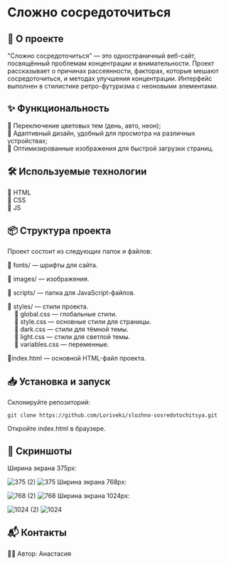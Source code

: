 # Сложно сосредоточиться

## 🚀 О проекте
"Сложно сосредоточиться" — это одностраничный веб-сайт, посвящённый проблемам концентрации и внимательности. Проект рассказывает о причинах рассеянности, факторах, которые мешают сосредоточиться, и методах улучшения концентрации. Интерфейс выполнен в стилистике ретро-футуризма с неоновыми элементами.

## ✨ Функциональность  
🔹 Переключение цветовых тем (день, авто, неон);  
🔹 Адаптивный дизайн, удобный для просмотра на различных устройствах;  
🔹 Оптимизированные изображения для быстрой загрузки страниц.

## 🛠 Используемые технологии
🔹 HTML  
🔹 CSS  
🔹 JS

## 📦 Структура проекта
Проект состоит из следующих папок и файлов:

🔹 fonts/ — шрифты для сайта.  

🔹 images/ — изображения.  

🔹 scripts/ — папка для JavaScript-файлов.  

🔹 styles/ — стили проекта.  
&nbsp;&nbsp;&nbsp;&nbsp;🔹 global.css — глобальные стили.  
&nbsp;&nbsp;&nbsp;&nbsp;🔹 style.css — основные стили для страницы.  
&nbsp;&nbsp;&nbsp;&nbsp;🔹 dark.css — стили для тёмной темы.  
&nbsp;&nbsp;&nbsp;&nbsp;🔹 light.css — стили для светлой темы.  
&nbsp;&nbsp;&nbsp;&nbsp;🔹 variables.css — переменные.  

🔹index.html — основной HTML-файл проекта.


## 📥 Установка и запуск

Склонируйте репозиторий:
```
git clone https://github.com/Loriveki/slozhno-sosredotochitsya.git
```

Откройте index.html в браузере.

## 📸 Скриншоты
Ширина экрана 375px:  
  
![375 (2)](https://github.com/user-attachments/assets/0495b53d-a259-48f9-ba33-7ba7f2e84010)
![375](https://github.com/user-attachments/assets/804205e9-3215-4574-8e2b-9939da63c444)
Ширина экрана 768px:  


![768 (2)](https://github.com/user-attachments/assets/34c1d8b2-8f8f-4e4c-ba51-4fdbba943d78)
![768](https://github.com/user-attachments/assets/672d679f-1c82-4ccb-afbd-a09c5c15fbb5)
Ширина экрана 1024px:  

![1024 (2)](https://github.com/user-attachments/assets/9908d7b9-20f9-4cc4-a132-004a4a284cee)
![1024](https://github.com/user-attachments/assets/69b14416-91b3-40f0-a8b9-c7ade8cd37dd)

## 📬 Контакты

👩‍💻 Автор: Анастасия




